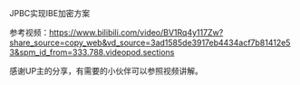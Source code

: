 JPBC实现IBE加密方案

参考视频：https://www.bilibili.com/video/BV1Rq4y117Zw?share_source=copy_web&vd_source=3ad1585de3917eb4434acf7b81412e53&spm_id_from=333.788.videopod.sections

感谢UP主的分享，有需要的小伙伴可以参照视频讲解。
